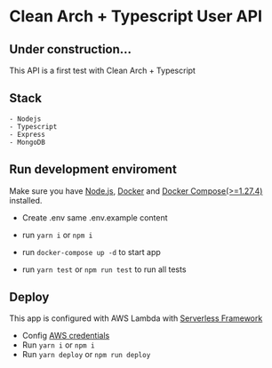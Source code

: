 # Clean Arch + Typescript User API
## Under construction...
This API is a first test with Clean Arch + Typescript

## Stack
    - Nodejs
    - Typescript
    - Express
    - MongoDB

## Run development enviroment

Make sure you have [Node.js](https://nodejs.org/en/), [Docker](https://docs.docker.com/desktop/) and [Docker Compose(>=1.27.4)](https://docs.docker.com/compose/install/) installed. 

- Create .env same .env.example content

- run `yarn i` or `npm i`

- run `docker-compose up -d` to start app
  
- run `yarn test` or `npm run test` to run all tests

## Deploy

This app is configured with AWS Lambda with [Serverless Framework](https://www.serverless.com/)

- Config [AWS credentials](https://docs.aws.amazon.com/cli/latest/userguide/cli-configure-files.html)
- Run `yarn i` or `npm i`
- Run `yarn deploy` or `npm run deploy`